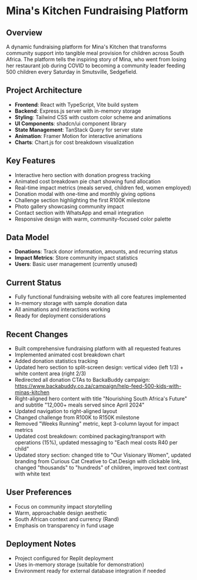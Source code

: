 # Mina's Kitchen Fundraising Platform

## Overview
A dynamic fundraising platform for Mina's Kitchen that transforms community support into tangible meal provision for children across South Africa. The platform tells the inspiring story of Mina, who went from losing her restaurant job during COVID to becoming a community leader feeding 500 children every Saturday in Smutsville, Sedgefield.

## Project Architecture
- **Frontend**: React with TypeScript, Vite build system
- **Backend**: Express.js server with in-memory storage
- **Styling**: Tailwind CSS with custom color scheme and animations
- **UI Components**: shadcn/ui component library
- **State Management**: TanStack Query for server state
- **Animation**: Framer Motion for interactive animations
- **Charts**: Chart.js for cost breakdown visualization

## Key Features
- Interactive hero section with donation progress tracking
- Animated cost breakdown pie chart showing fund allocation
- Real-time impact metrics (meals served, children fed, women employed)
- Donation modal with one-time and monthly giving options
- Challenge section highlighting the first R100K milestone
- Photo gallery showcasing community impact
- Contact section with WhatsApp and email integration
- Responsive design with warm, community-focused color palette

## Data Model
- **Donations**: Track donor information, amounts, and recurring status
- **Impact Metrics**: Store community impact statistics
- **Users**: Basic user management (currently unused)

## Current Status
- Fully functional fundraising website with all core features implemented
- In-memory storage with sample donation data
- All animations and interactions working
- Ready for deployment considerations

## Recent Changes
- Built comprehensive fundraising platform with all requested features
- Implemented animated cost breakdown chart
- Added donation statistics tracking
- Updated hero section to split-screen design: vertical video (left 1/3) + white content area (right 2/3)
- Redirected all donation CTAs to BackaBuddy campaign: https://www.backabuddy.co.za/campaign/help-feed-500-kids-with-minas-kitchen
- Right-aligned hero content with title "Nourishing South Africa's Future" and subtitle "12,000+ meals served since April 2024"
- Updated navigation to right-aligned layout
- Changed challenge from R100K to R150K milestone
- Removed "Weeks Running" metric, kept 3-column layout for impact metrics
- Updated cost breakdown: combined packaging/transport with operations (15%), updated messaging to "Each meal costs R40 per child"
- Updated story section: changed title to "Our Visionary Women", updated branding from Curious Cat Creative to Cat.Design with clickable link, changed "thousands" to "hundreds" of children, improved text contrast with white text

## User Preferences
- Focus on community impact storytelling
- Warm, approachable design aesthetic
- South African context and currency (Rand)
- Emphasis on transparency in fund usage

## Deployment Notes
- Project configured for Replit deployment
- Uses in-memory storage (suitable for demonstration)
- Environment ready for external database integration if needed